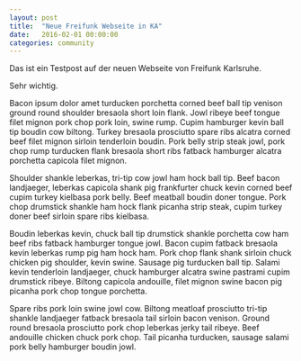 ```yaml
---
layout: post
title:  "Neue Freifunk Webseite in KA"
date:   2016-02-01 00:00:00
categories: community
---
```


Das ist ein Testpost auf der neuen Webseite von Freifunk Karlsruhe.

Sehr wichtig.


Bacon ipsum dolor amet turducken porchetta corned beef ball tip venison ground round shoulder bresaola short loin flank. Jowl ribeye beef tongue filet mignon pork chop pork loin, swine rump. Cupim hamburger kevin ball tip boudin cow biltong. Turkey bresaola prosciutto spare ribs alcatra corned beef filet mignon sirloin tenderloin boudin. Pork belly strip steak jowl, pork chop rump turducken flank bresaola short ribs fatback hamburger alcatra porchetta capicola filet mignon.



Shoulder shankle leberkas, tri-tip cow jowl ham hock ball tip. Beef bacon landjaeger, leberkas capicola shank pig frankfurter chuck kevin corned beef cupim turkey kielbasa pork belly. Beef meatball boudin doner tongue. Pork chop drumstick shankle ham hock flank picanha strip steak, cupim turkey doner beef sirloin spare ribs kielbasa.



Boudin leberkas kevin, chuck ball tip drumstick shankle porchetta cow ham beef ribs fatback hamburger tongue jowl. Bacon cupim fatback bresaola kevin leberkas rump pig ham hock ham. Pork chop flank shank sirloin chuck chicken pig shoulder, kevin swine. Sausage pig turducken ball tip. Salami kevin tenderloin landjaeger, chuck hamburger alcatra swine pastrami cupim drumstick ribeye. Biltong capicola andouille, filet mignon swine bacon pig picanha pork chop tongue porchetta.

Spare ribs pork loin swine jowl cow. Biltong meatloaf prosciutto tri-tip shankle landjaeger fatback bresaola tail sirloin bacon venison. Ground round bresaola prosciutto pork chop leberkas jerky tail ribeye. Beef andouille chicken chuck pork chop. Tail picanha turducken, sausage salami pork belly hamburger boudin jowl.